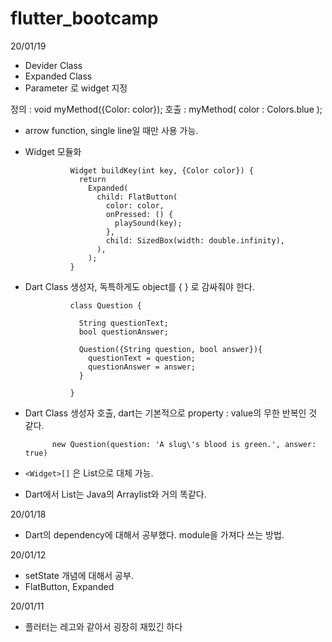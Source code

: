 # flutter_bootcamp

20/01/19
- Devider Class
- Expanded Class
- Parameter 로 widget 지정

정의 :  void myMethod({Color: color});
호출 :  myMethod( color : Colors.blue );

- arrow function, single line일 때만 사용 가능.

- Widget 모듈화

                Widget buildKey(int key, {Color color}) {
                  return
                    Expanded(
                      child: FlatButton(
                        color: color,
                        onPressed: () {
                          playSound(key);
                        },
                        child: SizedBox(width: double.infinity),
                      ),
                    );
                }

- Dart Class  생성자, 독특하게도 object를 { } 로 감싸줘야 한다.

                class Question {

                  String questionText;
                  bool questionAnswer;

                  Question({String question, bool answer}){
                    questionText = question;
                    questionAnswer = answer;
                  }

                }

- Dart Class 생성자 호출, dart는 기본적으로 property : value의 무한 반복인 것 같다.

            new Question(question: 'A slug\'s blood is green.', answer: true)
            
- `<Widget>[]` 은 List<Widget>으로 대체 가능.
- Dart에서 List는 Java의 Arraylist와 거의 똑같다.            

20/01/18
- Dart의 dependency에 대해서 공부했다. module을 가져다 쓰는 방법.

20/01/12
- setState 개념에 대해서 공부.
- FlatButton, Expanded

20/01/11
- 플러터는 레고와 같아서 굉장히 재밌긴 하다
